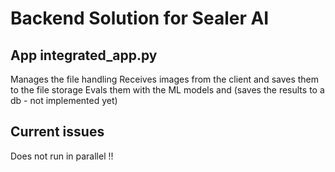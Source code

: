 # Backend Solution for Sealer AI

## App integrated_app.py

Manages the file handling
Receives images from the client and saves them to the file storage
Evals them with the ML models and (saves the results to a db - not implemented yet)

## Current issues

Does not run in parallel !!
